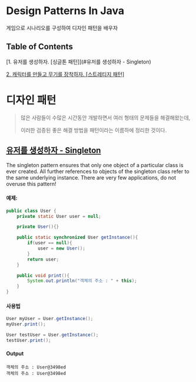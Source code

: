 # Design Patterns In Java

게임으로 시나리오를 구성하여 디자인 패턴을 배우자

## Table of Contents


[1. 유저를 생성하자. [싱글톤 패턴]](#유저를 생성하자 - Singleton)

[2. 캐릭터를 만들고 무기를 장착하자. [스트레티지 패턴]](#strategy)
  

디자인 패턴
==========

>많은 사람들이 수많은 시간동안 개발하면서 여러 형태의 문제들을 해결해왔는데,
>
>이러한 검증된 좋은 해결 방법을 패턴이라는 이름하에 정리한 것이다.

[유저를 생성하자 - Singleton](/src/User.java)
------------

The singleton pattern ensures that only one object of a particular class is ever created.
All further references to objects of the singleton class refer to the same underlying instance.
There are very few applications, do not overuse this pattern!

#### 예제:

```java
public class User {
    private static User user = null;

    private User(){}

    public static synchronized User getInstance(){
        if(user == null){
            user = new User();
        }
        return user;
    }

    public void print(){
        System.out.println("객체의 주소 : " + this);
    }
}
```

#### 사용법

```java
User myUser = User.getInstance();
myUser.print();

User testUser = User.getInstance();
testUser.print();
```

#### Output

```
객체의 주소 : User@3498ed
객체의 주소 : User@3498ed
```
